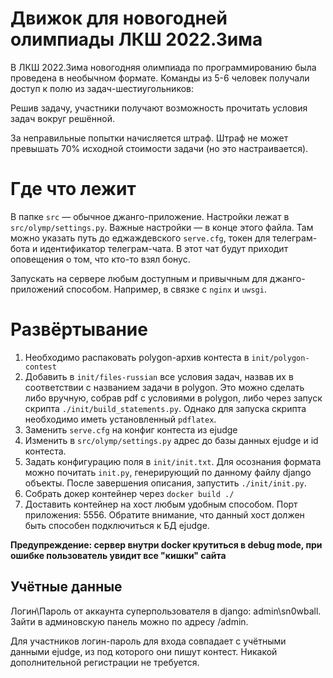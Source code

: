 # Движок для новогодней олимпиады ЛКШ 2022.Зима
В ЛКШ 2022.Зима новогодняя олимпиада по программированию была проведена в необычном формате. Команды из 5-6 человек получали доступ к полю из задач-шестиугольников:

Решив задачу, участники получают возможность прочитать условия задач вокруг решённой.

За неправильные попытки начисляется штраф. Штраф не может превышать 70% исходной стоимости задачи (но это настраивается).

# Где что лежит
В папке `src` — обычное джанго-приложение. Настройки лежат в `src/olymp/settings.py`. Важные настройки — в конце этого файла. 
Там можно указать путь до еджаждевского `serve.cfg`, токен для телеграм-бота и идентификатор телеграм-чата. В этот чат будут приходит оповещения о том, что кто-то взял бонус.

Запускать на сервере любым доступным и привычным для джанго-приложений способом. Например, в связке с `nginx` и `uwsgi`.

# Развёртывание
1. Необходимо распаковать polygon-архив контеста в `init/polygon-contest`
2. Добавить в `init/files-russian` все условия задач, назвав их в соответствии
   с названием задачи в polygon. Это можно сделать либо вручную, собрав pdf с условиями в polygon,
   либо через запуск скрипта `./init/build_statements.py`. Однако для запуска скрипта необходимо
   иметь установленный `pdflatex`.
3. Заменить `serve.cfg` на конфиг контеста из ejudge
4. Изменить в `src/olymp/settings.py` адрес до базы данных ejudge и id контеста.
6. Задать конфигурацию поля в `init/init.txt`. Для осознания формата можно почитать `init.py`,
   генерирующий по данному файлу django объекты. После завершения описания, запустить `./init/init.py`.
7. Собрать докер контейнер через `docker build ./`
8. Доставить контейнер на хост любым удобным способом. Порт приложения: 5556.
   Обратите внимание, что данный хост должен быть способен подключиться к БД ejudge.

**Предупреждение: сервер внутри docker крутиться в debug mode, при ошибке пользователь увидит все "кишки" сайта**

## Учётные данные 
Логин\Пароль от аккаунта суперпользователя в django: admin\sn0wball. Зайти
в админовскую панель можно по адресу <app-site>/admin.

Для участников логин-пароль для входа совпадает с учётными данными ejudge, из
под которого они пишут контест. Никакой дополнительной регистрации не требуется.

